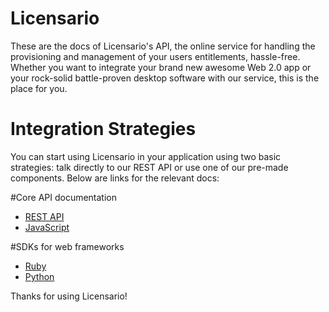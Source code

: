 # Licensario
These are the docs of Licensario's API, the online service for handling the provisioning and management of your 
users entitlements, hassle-free. Whether you want to integrate your brand new awesome Web 2.0 app or 
your rock-solid battle-proven desktop software with our service, this is the place for you.

# Integration Strategies
You can start using Licensario in your application using two basic strategies: talk directly to our REST API or 
use one of our pre-made components. Below are links for the relevant docs:

#Core API documentation
* [REST API](https://github.com/Licensario/licensario-rest-protocol/blob/master/rest-api.md)
* [JavaScript](https://github.com/Licensario/licensario-rest-protocol/blob/master/js-api.md)

#SDKs for web frameworks
* [Ruby](https://github.com/marcelow/licensario)
* [Python](https://github.com/Licensario/licensario-python-sdk)

Thanks for using Licensario!

